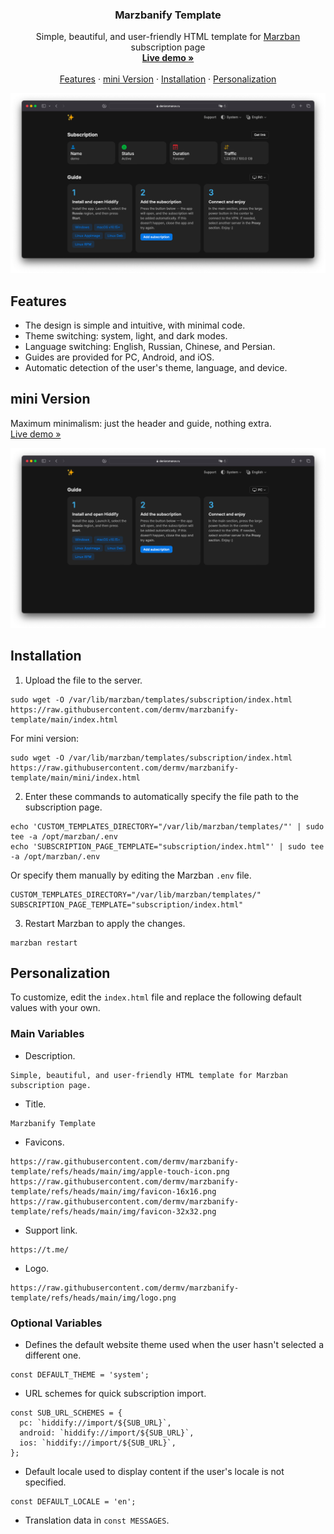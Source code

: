 <h3 align="center">Marzbanify Template</h3>

<p align="center">
  Simple, beautiful, and user-friendly HTML template for <a href="https://github.com/Gozargah/Marzban">Marzban</a> subscription page
  <br>
  <a href="https://denisromanov.ru/projects/marzbanify-template-demo"><strong>Live demo »</strong></a>
  <br>
  <br>
  <a href="https://github.com/dermv/marzbanify-template/tree/main#features">Features</a>
  ·
  <a href="https://github.com/dermv/marzbanify-template/tree/main#mini-version">mini Version</a>
  ·
  <a href="https://github.com/dermv/marzbanify-template/tree/main#installation">Installation</a>
  ·
  <a href="https://github.com/dermv/marzbanify-template/tree/main#personalization">Personalization</a>
</p>

<p>
  <picture>
    <source media="(prefers-color-scheme: dark)" srcset="./.github/assets/dark.png">
    <source media="(prefers-color-scheme: light)" srcset="./.github/assets/light.png">
    <img alt="Marzbanify Template" src="./.github/assets/dark.png">
  </picture>
</p>

## Features

- The design is simple and intuitive, with minimal code.
- Theme switching: system, light, and dark modes.
- Language switching: English, Russian, Chinese, and Persian.
- Guides are provided for PC, Android, and iOS.
- Automatic detection of the user's theme, language, and device.

## mini Version
Maximum minimalism: just the header and guide, nothing extra.
<br>
<a href="https://denisromanov.ru/projects/marzbanify-template-mini-demo">Live demo »</a>

<p>
  <picture>
    <source media="(prefers-color-scheme: dark)" srcset="./.github/assets/mini/dark.png">
    <source media="(prefers-color-scheme: light)" srcset="./.github/assets/mini/light.png">
    <img alt="Marzbanify Template mini" src="./.github/assets/mini/dark.png">
  </picture>
</p>

## Installation

1. Upload the file to the server.
```
sudo wget -O /var/lib/marzban/templates/subscription/index.html https://raw.githubusercontent.com/dermv/marzbanify-template/main/index.html
```
For mini version:
```
sudo wget -O /var/lib/marzban/templates/subscription/index.html https://raw.githubusercontent.com/dermv/marzbanify-template/main/mini/index.html
```
2. Enter these commands to automatically specify the file path to the subscription page.
```
echo 'CUSTOM_TEMPLATES_DIRECTORY="/var/lib/marzban/templates/"' | sudo tee -a /opt/marzban/.env
echo 'SUBSCRIPTION_PAGE_TEMPLATE="subscription/index.html"' | sudo tee -a /opt/marzban/.env
```
Or specify them manually by editing the Marzban `.env` file.
```
CUSTOM_TEMPLATES_DIRECTORY="/var/lib/marzban/templates/"
SUBSCRIPTION_PAGE_TEMPLATE="subscription/index.html"
```
3. Restart Marzban to apply the changes.
```
marzban restart
```

## Personalization

To customize, edit the `index.html` file and replace the following default values with your own.

### Main Variables

- Description.
```
Simple, beautiful, and user-friendly HTML template for Marzban subscription page.
```
- Title.
```
Marzbanify Template
```
- Favicons.
```
https://raw.githubusercontent.com/dermv/marzbanify-template/refs/heads/main/img/apple-touch-icon.png
https://raw.githubusercontent.com/dermv/marzbanify-template/refs/heads/main/img/favicon-16x16.png
https://raw.githubusercontent.com/dermv/marzbanify-template/refs/heads/main/img/favicon-32x32.png
```
- Support link.
```
https://t.me/
```
- Logo.
```
https://raw.githubusercontent.com/dermv/marzbanify-template/refs/heads/main/img/logo.png
```

### Optional Variables

- Defines the default website theme used when the user hasn't selected a different one.
```
const DEFAULT_THEME = 'system';
```
- URL schemes for quick subscription import.
```
const SUB_URL_SCHEMES = {
  pc: `hiddify://import/${SUB_URL}`,
  android: `hiddify://import/${SUB_URL}`,
  ios: `hiddify://import/${SUB_URL}`,
};
```
- Default locale used to display content if the user's locale is not specified.
```
const DEFAULT_LOCALE = 'en';
```
- Translation data in `const MESSAGES`.
